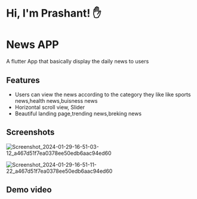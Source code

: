 # Hi, I'm Prashant! ✋


# News APP

A flutter App  that basically display the daily news to users


## Features

- Users can view the news according to the category they like like sports news,health 
  news,buisness news
- Horizontal scroll view, Slider
- Beautiful landing page,trending news,breking news



## Screenshots

![Screenshot_2024-01-29-16-51-03-12_a467d51f7ea0378ee50edb6aac94ed60](https://github.com/prashant211/News_app/assets/108564234/810ba884-69b5-44a2-82c0-979fc0466461)

![Screenshot_2024-01-29-16-51-11-22_a467d51f7ea0378ee50edb6aac94ed60](https://github.com/prashant211/News_app/assets/108564234/d6a40115-1730-492f-a99a-ab15303e471e)

## Demo video
